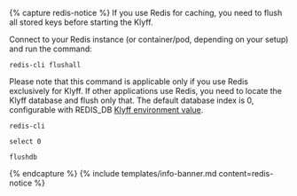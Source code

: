 {% capture redis-notice %}
If you use Redis for caching, you need to flush all stored keys before starting the Klyff.

Connect to your Redis instance (or container/pod, depending on your setup) and run the command: 

`redis-cli flushall`

Please note that this command is applicable only if you use Redis exclusively for Klyff. If other applications use Redis, you need to locate the Klyff database and flush only that. The default database index is 0, configurable with REDIS_DB <a style="pointer-events: all;" href="/docs/user-guide/install/config/">Klyff environment value</a>.

`redis-cli`

`select 0`

`flushdb`
 
{% endcapture %}
{% include templates/info-banner.md content=redis-notice %}

